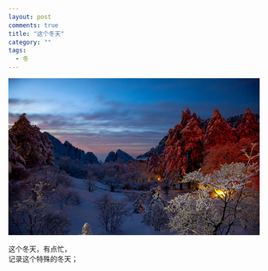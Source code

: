 ```yaml
---
layout: post
comments: true
title: "这个冬天"
category: ""
tags: 
  - 冬
---
```


![](/assets/post/493b785atw1enkke6gjg7j20iw0btwgw.jpg)

这个冬天，有点忙，  
记录这个特殊的冬天；
